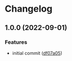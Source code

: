 # Changelog

## 1.0.0 (2022-09-01)


### Features

* initial commit ([df07a05](https://bitbucket.mecodia.de/projects/WW/repos/check-dein-passwort/commits/df07a051b10586ed861b0bcf2dc67e4fb26bcc20))
